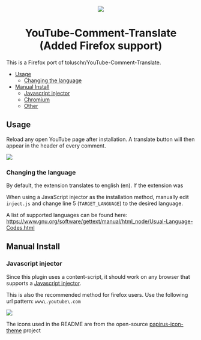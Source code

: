 <p align="center"><img src="docs/icon.png"></p>
<h1 align="center">YouTube-Comment-Translate (Added Firefox support)</h1>

This is a Firefox port of toluschr/YouTube-Comment-Translate.

* [Usage](#usage)
    * [Changing the language](#changing-the-language)
* [Manual Install](#manual-install)
    * [Javascript injector](#javascript-injector)
    * [Chromium](#chromium)
    * [Other](#other)

## Usage

Reload any open YouTube page after installation. A translate button will then appear in the header of every comment. </br>

<img src="docs/usage.gif">

### Changing the language

By default, the extension translates to english (en). If the extension was

When using a JavaScript injector as the installation method, manually edit
`inject.js` and change line 5 (`TARGET_LANGUAGE`) to the desired language.

A list of supported languages can be found here: <https://www.gnu.org/software/gettext/manual/html_node/Usual-Language-Codes.html>

## Manual Install

### Javascript injector

Since this plugin uses a content-script, it should work on any browser that
supports a [Javascript injector](https://github.com/Lor-Saba/Code-Injector).

This is also the recommended method for firefox users. Use the following url
pattern: `www\.youtube\.com`

<img src="docs/injector.png">

The icons used in the README are from the open-source [papirus-icon-theme](https://github.com/PapirusDevelopmentTeam/papirus-icon-theme) project
